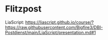 # Flitzpost

LiaScript:
https://liascript.github.io/course/?https://raw.githubusercontent.com/Bigfire3/DBI-Postdienst/main/LiaScript/presentation.md#1
